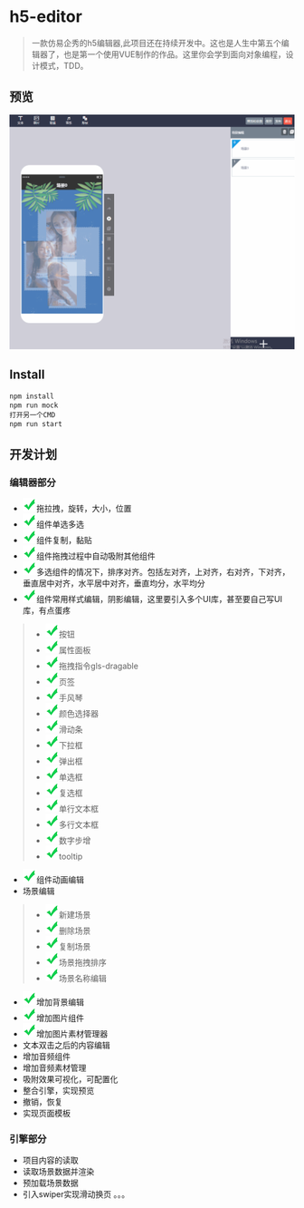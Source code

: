 # h5-editor

> 一款仿易企秀的h5编辑器,此项目还在持续开发中。这也是人生中第五个编辑器了，也是第一个使用VUE制作的作品。这里你会学到面向对象编程，设计模式，TDD。

## 预览
<img src="readme/preview.gif"/>


## Install

    npm install
    npm run mock
    打开另一个CMD
    npm run start

## 开发计划

### 编辑器部分
* <img src="readme/right24x24.png"/>拖拉拽，旋转，大小，位置
* <img src="readme/right24x24.png"/>组件单选多选
* <img src="readme/right24x24.png"/>组件复制，黏贴
* <img src="readme/right24x24.png"/>组件拖拽过程中自动吸附其他组件
* <img src="readme/right24x24.png"/>多选组件的情况下，排序对齐。包括左对齐，上对齐，右对齐，下对齐，垂直居中对齐，水平居中对齐，垂直均分，水平均分
* <img src="readme/right24x24.png"/>组件常用样式编辑，阴影编辑，这里要引入多个UI库，甚至要自己写UI库，有点蛋疼
>* <img src="readme/right24x24.png"/>按钮
>* <img src="readme/right24x24.png"/>属性面板
>* <img src="readme/right24x24.png"/>拖拽指令gls-dragable
>* <img src="readme/right24x24.png"/>页签
>* <img src="readme/right24x24.png"/>手风琴
>* <img src="readme/right24x24.png"/>颜色选择器
>* <img src="readme/right24x24.png"/>滑动条
>* <img src="readme/right24x24.png"/>下拉框
>* <img src="readme/right24x24.png"/>弹出框
>* <img src="readme/right24x24.png"/>单选框
>* <img src="readme/right24x24.png"/>复选框
>* <img src="readme/right24x24.png"/>单行文本框
>* <img src="readme/right24x24.png"/>多行文本框
>* <img src="readme/right24x24.png"/>数字步增
>* <img src="readme/right24x24.png"/>tooltip
* <img src="readme/right24x24.png"/>组件动画编辑
* 场景编辑
>* <img src="readme/right24x24.png"/>新建场景
>* <img src="readme/right24x24.png"/>删除场景
>* <img src="readme/right24x24.png"/>复制场景
>* <img src="readme/right24x24.png"/>场景拖拽排序
>* <img src="readme/right24x24.png"/>场景名称编辑
* <img src="readme/right24x24.png"/>增加背景编辑
* <img src="readme/right24x24.png"/>增加图片组件
* <img src="readme/right24x24.png"/>增加图片素材管理器
* 文本双击之后的内容编辑
* 增加音频组件
* 增加音频素材管理
* 吸附效果可视化，可配置化
* 整合引擎，实现预览
* 撤销，恢复
* 实现页面模板
### 引擎部分
* 项目内容的读取
* 读取场景数据并渲染
* 预加载场景数据
* 引入swiper实现滑动换页
。。。
